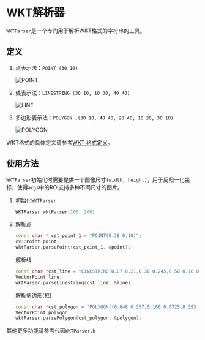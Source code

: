 # WKT解析器
`WKTParser`是一个专门用于解析WKT格式的字符串的工具。

## 定义
1. 点表示法：`POINT (30 10)`
   
   ![POINT](https://upload.wikimedia.org/wikipedia/commons/thumb/c/c2/SFA_Point.svg/102px-SFA_Point.svg.png)
2. 线表示法：`LINESTRING (30 10, 10 30, 40 40)`

   ![LINE](https://upload.wikimedia.org/wikipedia/commons/thumb/b/b9/SFA_LineString.svg/102px-SFA_LineString.svg.png)
3. 多边形表示法：`POLYGON ((30 10, 40 40, 20 40, 10 20, 30 10)`

   ![POLYGON](https://upload.wikimedia.org/wikipedia/commons/thumb/3/3f/SFA_Polygon.svg/102px-SFA_Polygon.svg.png)

WKT格式的具体定义请参考[WKT 格式定义](https://en.wikipedia.org/wiki/Well-known_text_representation_of_geometry)。

## 使用方法
`WKTParser`初始化时需要提供一个图像尺寸`(width, height)`，用于反归一化坐标，使得`args`中的ROI支持多种不同尺寸的图片。
1. 初始化`WKTParser`
   ```c++
   WKTParser wktParser(100, 200)
   ``` 
2. 解析点
   ```c++
   const char * cst_point_1 = "POINT(0.38 0.10)";
   cv::Point point;
   wktParser.parsePoint(cst_point_1, &point);
   ```
   解析线
   ```c++
   const char *cst_line = "LINESTRING(0.07 0.21,0.36 0.245,0.58 0.16,0.97 0.27)";
   VectorPoint line;
   wktParser.parseLinestring(cst_line, &line);
   ```
   解析多边形(框)
   ```c++
   const char *cst_polygon = "POLYGON((0.048 0.357,0.166 0.0725,0.393 0.0075,0.392 0.202,0.242 0.375))";
   VectorPoint polygon;
   wktParser.parsePolygon(cst_polygon, &polygon);
   ```
其他更多功能请参考代码`WKTParser.h`
